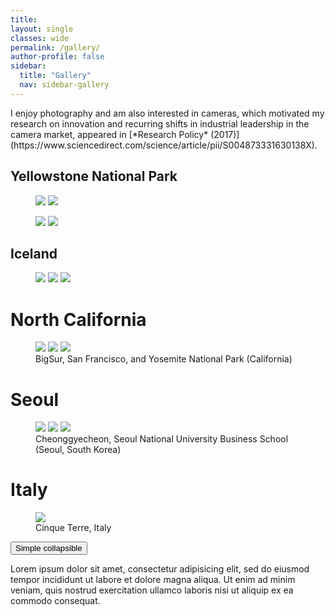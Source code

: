 ```yaml
---
title:
layout: single
classes: wide
permalink: /gallery/
author-profile: false
sidebar:
  title: "Gallery"
  nav: sidebar-gallery
---
```

<div style="margin-top:10px;"></div> <!-- -30px -->
I enjoy photography and am also interested in cameras, which motivated my research on innovation and recurring shifts in industrial leadership in the camera market, appeared in [*Research Policy* (2017)](https://www.sciencedirect.com/science/article/pii/S004873331630138X).

## Yellowstone National Park

<figure class="half">
	<img src="/assets/images/YSN-3.jpg">
  <img src="/assets/images/YSN-4.jpg">
	<!--<figcaption>Yellowstone National Park</figcaption>-->
</figure>

<figure class="half">
	<img src="/assets/images/YSN-1.jpg">
	<img src="/assets/images/YSN-2.jpg">
	<!--<figcaption>Yellowstone National Park</figcaption>-->
</figure>

## Iceland

<figure class="third">
	<img src="/assets/images/ICE-1.jpg">
	<img src="/assets/images/ICE-2.jpg">
	<img src="/assets/images/ICE-3.jpg">
	<!--<figcaption>Iceland</figcaption>-->
</figure>


# North California

<figure class="third">
	<img src="/assets/images/BigSur.jpg">
	<img src="/assets/images/SF.jpg">
	<img src="/assets/images/Yosemite.jpg">
	<figcaption>BigSur, San Francisco, and Yosemite National Park (California)</figcaption>
</figure>

# Seoul

<figure class="third">
	<img src="/assets/images/Seoul-1.jpg">
	<img src="/assets/images/Seoul-2.jpg">
	<img src="/assets/images/Seoul-3.jpg">
	<figcaption>Cheonggyecheon, Seoul National University Business School (Seoul, South Korea)</figcaption>
</figure>

# Italy

<figure>
	<img src="/assets/images/ITALY.jpg">
	<figcaption>Cinque Terre, Italy</figcaption>
</figure>

<button type="button" class="btn btn-primary" data-toggle="collapse" data-target="#demo">Simple collapsible</button>
  <div id="demo" class="collapse">
    Lorem ipsum dolor sit amet, consectetur adipisicing elit,
    sed do eiusmod tempor incididunt ut labore et dolore magna aliqua. Ut enim ad minim veniam,
    quis nostrud exercitation ullamco laboris nisi ut aliquip ex ea commodo consequat.
  </div>
  
